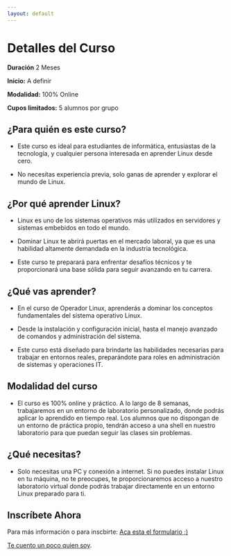 ```yaml
---
layout: default
---
```



# Detalles del Curso

**Duración** 2 Meses

**Inicio:** A definir

**Modalidad:** 100% Online

**Cupos limitados:** 5 alumnos por grupo


## ¿Para quién es este curso?

* Este curso es ideal para estudiantes de informática, entusiastas de la tecnología, y cualquier persona interesada en aprender Linux desde cero.

* No necesitas experiencia previa, solo ganas de aprender y explorar el mundo de Linux.

## ¿Por qué aprender Linux?

* Linux es uno de los sistemas operativos más utilizados en servidores y sistemas embebidos en todo el mundo.

* Dominar Linux te abrirá puertas en el mercado laboral, ya que es una habilidad altamente demandada en la industria tecnológica.

* Este curso te preparará para enfrentar desafíos técnicos y te proporcionará una base sólida para seguir avanzando en tu carrera.

## ¿Qué vas aprender?

* En el curso de Operador Linux, aprenderás a dominar los conceptos fundamentales del sistema operativo Linux.

* Desde la instalación y configuración inicial, hasta el manejo avanzado de comandos y administración del sistema.

* Este curso está diseñado para brindarte las habilidades necesarias para trabajar en entornos reales, preparándote para roles en administración de sistemas y operaciones IT.



## Modalidad del curso

* El curso es 100% online y práctico. A lo largo de 8 semanas, trabajaremos en un entorno de laboratorio personalizado, donde podrás aplicar lo aprendido en tiempo real. Los alumnos que no dispongan de un entorno de práctica propio, tendrán acceso a una shell en nuestro laboratorio para que puedan seguir las clases sin problemas.

## ¿Qué necesitas?

* Solo necesitas una PC y conexión a internet. Si no puedes instalar Linux en tu máquina, no te preocupes, te proporcionaremos acceso a nuestro laboratorio virtual donde podrás trabajar directamente en un entorno Linux preparado para ti.

## Inscríbete Ahora

Para más información o para inscbirte: [Aca esta el formulario ;)](https://forms.gle/9X2EGCF5vG96xHvt9)

[Te cuento un poco quien soy](./another-page.html).
